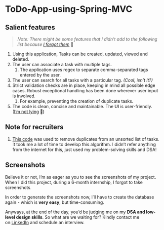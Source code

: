 # ToDo-App-using-Spring-MVC

## Salient features

> *Note: There might be some features that I didn’t add to the following list because [I forgot them](https://photos.app.goo.gl/ujX6DxgaZHJXa7he7)* 🥲

1. Using this application, Tasks can be created, updated, viewed and deleted.  
2. The user can associate a task with multiple tags.  
    1. The application uses regex to separate comma-separated tags entered by the user.
3. The user can search for all tasks with a particular tag. *(Cool, isn’t it?)*
4. Strict validation checks are in place, keeping in mind all possible edge cases. Robust exceptional handling has been done wherever user input is involved.
    1. For example, preventing the creation of duplicate tasks.
5. The code is clean, concise and maintainable. The UI is user-friendly. ([I’m not lying](https://photos.app.goo.gl/9AbEXxEibLLaYtGr9) 🤥)

## Note for recruiters

1. [This code](https://github.com/ParthSalat47/ToDo-App-using-Spring-MVC/blob/ab380beb98eda9f4396856a71b4eef6fc38cf5d8/src/main/java/com/miscellaneous/Utility.java) was used to remove duplicates from an unsorted list of tasks. It took me a lot of time to develop this algorithm. I didn’t refer anything from the internet for this, just used my problem-solving skills and DSA!

## **Screenshots**

Believe it or not, I’m as eager as you to see the screenshots of my project. When I did this project, during a 6-month internship, I forgot to take screenshots.

In order to generate the screenshots now, I’ll have to create the database again - which is **very easy**, but time-consuming.

Anyways, at the end of the day, you’d be judging me on my **DSA and low-level design skills**. So what are we waiting for? Kindly contact me on [LinkedIn](https://www.linkedin.com/in/parth-salat/) and schedule an interview.
